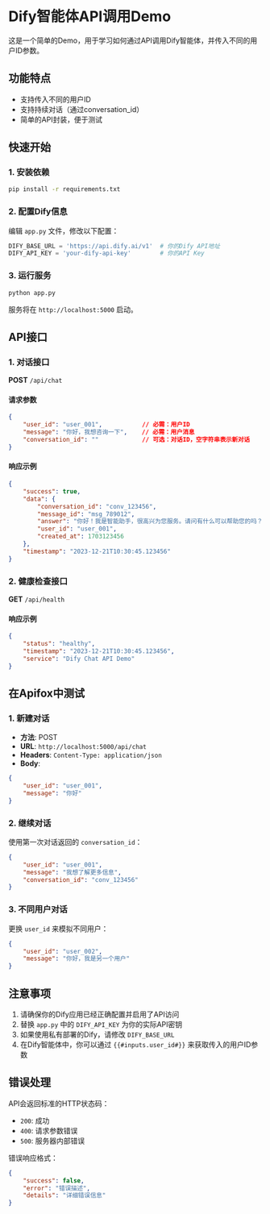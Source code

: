 # Dify智能体API调用Demo

这是一个简单的Demo，用于学习如何通过API调用Dify智能体，并传入不同的用户ID参数。

## 功能特点

- 支持传入不同的用户ID
- 支持持续对话（通过conversation_id）
- 简单的API封装，便于测试

## 快速开始

### 1. 安装依赖

```bash
pip install -r requirements.txt
```

### 2. 配置Dify信息

编辑 `app.py` 文件，修改以下配置：

```python
DIFY_BASE_URL = 'https://api.dify.ai/v1'  # 你的Dify API地址
DIFY_API_KEY = 'your-dify-api-key'        # 你的API Key
```

### 3. 运行服务

```bash
python app.py
```

服务将在 `http://localhost:5000` 启动。

## API接口

### 1. 对话接口

**POST** `/api/chat`

#### 请求参数

```json
{
    "user_id": "user_001",           // 必需：用户ID
    "message": "你好，我想咨询一下",    // 必需：用户消息
    "conversation_id": ""            // 可选：对话ID，空字符串表示新对话
}
```

#### 响应示例

```json
{
    "success": true,
    "data": {
        "conversation_id": "conv_123456",
        "message_id": "msg_789012",
        "answer": "你好！我是智能助手，很高兴为您服务。请问有什么可以帮助您的吗？",
        "user_id": "user_001",
        "created_at": 1703123456
    },
    "timestamp": "2023-12-21T10:30:45.123456"
}
```

### 2. 健康检查接口

**GET** `/api/health`

#### 响应示例

```json
{
    "status": "healthy",
    "timestamp": "2023-12-21T10:30:45.123456",
    "service": "Dify Chat API Demo"
}
```

## 在Apifox中测试

### 1. 新建对话

- **方法**: POST
- **URL**: `http://localhost:5000/api/chat`
- **Headers**: `Content-Type: application/json`
- **Body**:
```json
{
    "user_id": "user_001",
    "message": "你好"
}
```

### 2. 继续对话

使用第一次对话返回的 `conversation_id`：

```json
{
    "user_id": "user_001",
    "message": "我想了解更多信息",
    "conversation_id": "conv_123456"
}
```

### 3. 不同用户对话

更换 `user_id` 来模拟不同用户：

```json
{
    "user_id": "user_002",
    "message": "你好，我是另一个用户"
}
```

## 注意事项

1. 请确保你的Dify应用已经正确配置并启用了API访问
2. 替换 `app.py` 中的 `DIFY_API_KEY` 为你的实际API密钥
3. 如果使用私有部署的Dify，请修改 `DIFY_BASE_URL`
4. 在Dify智能体中，你可以通过 `{{#inputs.user_id#}}` 来获取传入的用户ID参数

## 错误处理

API会返回标准的HTTP状态码：

- `200`: 成功
- `400`: 请求参数错误
- `500`: 服务器内部错误

错误响应格式：

```json
{
    "success": false,
    "error": "错误描述",
    "details": "详细错误信息"
}
```
